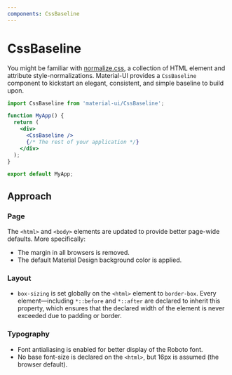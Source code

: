 ```yaml
---
components: CssBaseline
---
```


# CssBaseline

You might be familiar with [normalize.css](https://github.com/necolas/normalize.css), a collection of HTML element and attribute style-normalizations.
Material-UI provides a `CssBaseline` component to kickstart an elegant, consistent, and simple baseline to build upon.

```jsx
import CssBaseline from 'material-ui/CssBaseline';

function MyApp() {
  return (
    <div>
      <CssBaseline />
      {/* The rest of your application */}
    </div>
  );
}

export default MyApp;
```

## Approach

### Page

The `<html>` and `<body>` elements are updated to provide better page-wide defaults. More specifically:
- The margin in all browsers is removed.
- The default Material Design background color is applied.

### Layout

- `box-sizing` is set globally on the `<html>` element to `border-box`.
Every element—including `*::before` and `*::after` are declared to inherit this property,
which ensures that the declared width of the element is never exceeded due to padding or border.

### Typography

- Font antialiasing is enabled for better display of the Roboto font.
- No base font-size is declared on the `<html>`, but 16px is assumed (the browser default).

